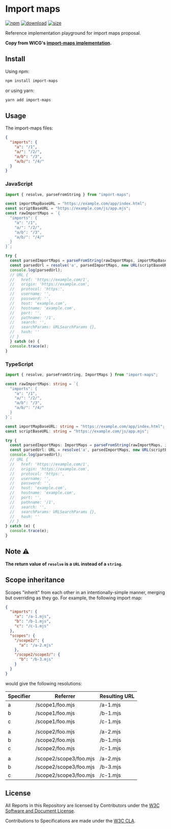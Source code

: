 # Import maps

[![npm][npm]][npm-url]
[![download][download]][download-url]
[![size][size]][size-url]

[npm]: https://img.shields.io/npm/v/import-maps.svg
[npm-url]: https://npmjs.com/package/import-maps
[download]: https://img.shields.io/npm/dm/import-maps.svg?style=flat
[download-url]: https://npmcharts.com/compare/import-maps?minimal=true
[size]: https://packagephobia.now.sh/badge?p=import-maps
[size-url]: https://packagephobia.now.sh/result?p=import-maps

Reference implementation playground for import maps proposal.

**Copy from WICG's [import-maps implementation](https://github.com/WICG/import-maps/tree/master/reference-implementation).**

## Install

Using npm:

```sh
npm install import-maps
```

or using yarn:

```sh
yarn add import-maps
```

## Usage

The import-maps files:

```json
{
  "imports": {
    "a": "/1",
    "a/": "/2/",
    "a/b": "/3",
    "a/b/": "/4/"
  }
}
```

### JavaScript

```js
import { resolve, parseFromString } from "import-maps";

const importMapBaseURL = "https://example.com/app/index.html";
const scriptBaseURL = "https://example.com/js/app.mjs";
const rawImportMaps = `{
  "imports": {
    "a": "/1",
    "a/": "/2/",
    "a/b": "/3",
    "a/b/": "/4/"
  }
}`;

try {
  const parsedImportMaps = parseFromString(rawImportMaps, importMapBaseURL);
  const parsedUrl = resolve('a', parsedImportMaps, new URL(scriptBaseURL));
  console.log(parsedUrl);
  // URL {
  //   href: 'https://example.com/1',
  //   origin: 'https://example.com',
  //   protocol: 'https:',
  //   username: '',
  //   password: '',
  //   host: 'example.com',
  //   hostname: 'example.com',
  //   port: '',
  //   pathname: '/1',
  //   search: '',
  //   searchParams: URLSearchParams {},
  //   hash: ''
  // }
  } catch (e) {
  console.trace(e);
}
```

### TypeScript

```ts
import { resolve, parseFromString, ImportMaps } from "import-maps";

const rawImportMaps: string = `{
  "imports": {
    "a": "/1",
    "a/": "/2/",
    "a/b": "/3",
    "a/b/": "/4/"
  }
}`;

const importMapBaseURL: string = "https://example.com/app/index.html";
const scriptBaseURL: string = "https://example.com/js/app.mjs";

try {
  const parsedImportMaps: ImportMaps = parseFromString(rawImportMaps, importMapBaseURL);
  const parsedUrl: URL = resolve('a', parsedImportMaps, new URL(scriptBaseURL));
  console.log(parsedUrl);
  // URL {
  //   href: 'https://example.com/1',
  //   origin: 'https://example.com',
  //   protocol: 'https:',
  //   username: '',
  //   password: '',
  //   host: 'example.com',
  //   hostname: 'example.com',
  //   port: '',
  //   pathname: '/1',
  //   search: '',
  //   searchParams: URLSearchParams {},
  //   hash: ''
  // }
} catch (e) {
  console.trace(e);
}
```

## Note ⚠️

**The return value of `resolve` is a `URL` instead of a `string`.** 

## Scope inheritance

Scopes "inherit" from each other in an intentionally-simple manner, merging but overriding as they go. For example, the following import map:

```json
{
  "imports": {
    "a": "/a-1.mjs",
    "b": "/b-1.mjs",
    "c": "/c-1.mjs"
  },
  "scopes": {
    "/scope2/": {
      "a": "/a-2.mjs"
    },
    "/scope2/scope3/": {
      "b": "/b-3.mjs"
    }
  }
}
```

would give the following resolutions:

|Specifier|Referrer               |Resulting URL |
|---------|-----------------------|--------------|
|a        |/scope1/foo.mjs        |/a-1.mjs      |
|b        |/scope1/foo.mjs        |/b-1.mjs      |
|c        |/scope1/foo.mjs        |/c-1.mjs      |
|         |                       |              |
|a        |/scope2/foo.mjs        |/a-2.mjs      |
|b        |/scope2/foo.mjs        |/b-1.mjs      |
|c        |/scope2/foo.mjs        |/c-1.mjs      |
|         |                       |              |
|a        |/scope2/scope3/foo.mjs |/a-2.mjs      |
|b        |/scope2/scope3/foo.mjs |/b-3.mjs      |
|c        |/scope2/scope3/foo.mjs |/c-1.mjs      |

## License

All Reports in this Repository are licensed by Contributors under the [W3C Software and Document License](http://www.w3.org/Consortium/Legal/2015/copyright-software-and-document).

Contributions to Specifications are made under the [W3C CLA](https://www.w3.org/community/about/agreements/cla/).
